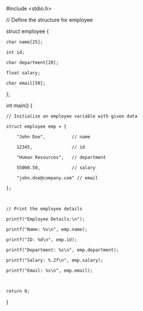 #include <stdio.h>



// Define the structure for employee

struct employee {

    char name[25];

    int id;

    char department[20];

    float salary;

    char email[50];

};



int main() {

    // Initialize an employee variable with given data

    struct employee emp = {

        "John Doe",          // name

        12345,               // id

        "Human Resources",   // department

        55000.50,            // salary

        "john.doe@company.com" // email

    };



    // Print the employee details

    printf("Employee Details:\n");

    printf("Name: %s\n", emp.name);

    printf("ID: %d\n", emp.id);

    printf("Department: %s\n", emp.department);

    printf("Salary: %.2f\n", emp.salary);

    printf("Email: %s\n", emp.email);



    return 0;

}

